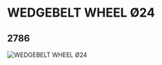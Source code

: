 # WEDGEBELT WHEEL Ø24
## 2786
![WEDGEBELT WHEEL Ø24](https://lc-www-live-s.legocdn.com/media/bricks/5/2/4113856.jpg)
